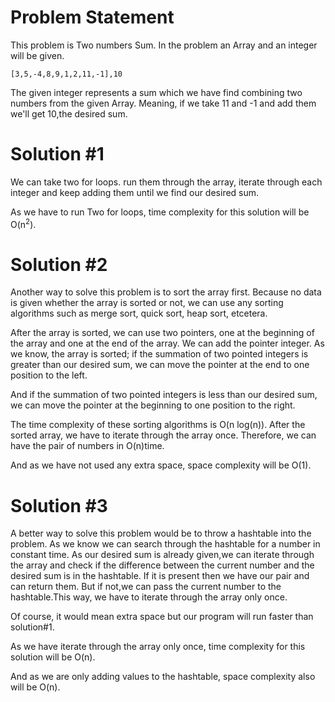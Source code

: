 # Problem Statement

This problem is Two numbers Sum.
In the problem an Array and an integer will be given.

```
[3,5,-4,8,9,1,2,11,-1],10
```

The given integer represents a sum which we have find combining two numbers from the given Array.
Meaning, if we take 11 and -1 and add them we'll get 10,the desired sum.

# Solution #1

We can take two for loops. run them through the array, iterate through each integer and keep adding them until we find our desired sum.

As we have to run Two for loops, time complexity for this solution will be O(n<sup>2</sup>).
# Solution #2
Another way to solve this problem is to sort the array first. Because no data is given whether the array is sorted or not, we can use any sorting algorithms such as merge sort, quick sort, heap sort, etcetera.

After the array is sorted, we can use two pointers, one at the beginning of the array and one at the end of the array. We can add the pointer integer. As we know, the array is sorted; if the summation of two pointed integers is greater than our desired sum, we can move the pointer at the end to one position to the left.

And if the summation of two pointed integers is less than our desired sum, we can move the pointer at the beginning to one position to the right. 

The time complexity of these sorting algorithms is O(n log(n)). After the sorted array, we have to iterate through the array once. Therefore, we can have the pair of numbers in O(n)time.

And as we have not used any extra space, space complexity will be O(1).
# Solution #3

A better way to solve this problem would be to throw a hashtable into the problem. As we know
we can search through the hashtable for a number in constant time. As our desired sum is already given,we can iterate through the array and check if the difference between the current number and the desired sum is in the hashtable. If it is present then we have  our pair and can return them. But if not,we can pass the current number to the hashtable.This way, we have to iterate through the array only once.

Of course, it would mean extra space but our program will run faster than solution#1.

As we have iterate through the array only once, time complexity for this solution will be O(n).

And as we are only adding values to the hashtable, space complexity also will be O(n).
